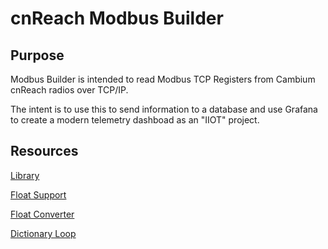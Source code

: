 # cnReach Modbus Builder

## Purpose

Modbus Builder is intended to read Modbus TCP Registers from Cambium cnReach radios over TCP/IP.

The intent is to use this to send information to a database and use Grafana to create a modern telemetry dashboad as an "IIOT" project.


## Resources

[Library](https://pymodbustcp.readthedocs.io/en/latest/index.html)

[Float Support](https://pymodbustcp.readthedocs.io/en/latest/examples/float_support.html)

[Float Converter](https://www.h-schmidt.net/FloatConverter/IEEE754.html)

[Dictionary Loop](https://stackoverflow.com/questions/45506910/best-way-to-loop-through-multiple-dictionaries-in-python)
